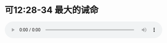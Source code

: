 # 可12:28-34 最大的诫命

<audio style="width: 100%;" preload="false" controls controlslist="nodownload"><source src="//file.simai.life/audio/mp3/old/27535.mp3" type="audio/mpeg">Your browser does not support the audio element.</audio>



